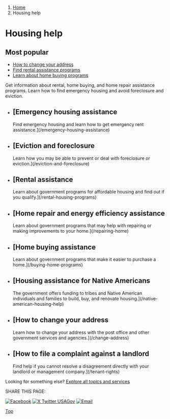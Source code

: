 1. [Home](/)
2. Housing help

Housing help
============

Most popular
------------

* [How to change your address](/change-address)
* [Find rental assistance programs](/rental-housing-programs)
* [Learn about home buying programs](/buying-home-programs)

Get information about rental, home buying, and home repair assistance programs. Learn how to find emergency housing and avoid foreclosure and eviction.

* [Emergency housing assistance
  ----------------------------

  Find emergency housing and learn how to get emergency rent assistance.](/emergency-housing-assistance)
* [Eviction and foreclosure
  ------------------------

  Learn how you may be able to prevent or deal with foreclosure or eviction.](/eviction-and-foreclosure)
* [Rental assistance
  -----------------

  Learn about government programs for affordable housing and find out if you qualify.](/rental-housing-programs)
* [Home repair and energy efficiency assistance
  --------------------------------------------

  Learn about government programs that may help with repairing or making improvements to your home.](/repairing-home)
* [Home buying assistance
  ----------------------

  Learn about government programs that make it easier to purchase a home.](/buying-home-programs)
* [Housing assistance for Native Americans
  ---------------------------------------

  The government offers funding to tribes and Native American individuals and families to build, buy, and renovate housing.](/native-american-housing-help)
* [How to change your address
  --------------------------

  Learn how to change your address with the post office and other government services and agencies.](/change-address)
* [How to file a complaint against a landlord
  ------------------------------------------

  Find help if you cannot resolve a disagreement directly with your landlord or management company.](/tenant-rights)

Looking for something else?
[Explore all topics and services](/#all-topics-header)

SHARE THIS PAGE:

[![Facebook](/themes/custom/usagov/images/social-media-icons/Facebook_Icon.svg)](https://www.facebook.com/sharer/sharer.php?u=https://www.usa.gov/housing-help&v=3)
[![X Twitter USAGov](/themes/custom/usagov/images/social-media-icons/X_Twitter_Icon.svg?version=2)](https://twitter.com/intent/tweet?source=webclient&text=https://www.usa.gov/housing-help)
[![Email](/themes/custom/usagov/images/social-media-icons/Email_Icon.svg?version=2)](mailto:?subject=https://www.usa.gov/housing-help)

[Top](#main-content)